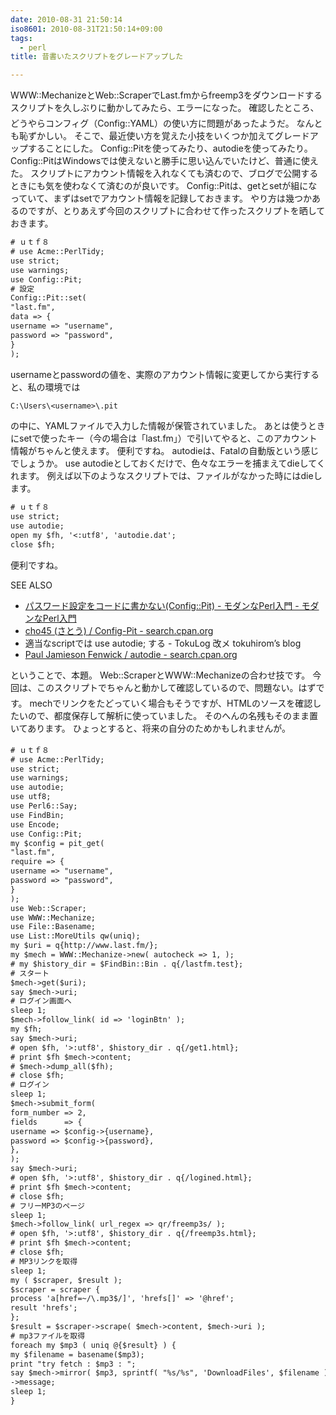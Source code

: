 ```yaml
---
date: 2010-08-31 21:50:14
iso8601: 2010-08-31T21:50:14+09:00
tags:
  - perl
title: 昔書いたスクリプトをグレードアップした

---
```


WWW::MechanizeとWeb::ScraperでLast.fmからfreemp3をダウンロードするスクリプトを久しぶりに動かしてみたら、エラーになった&#133;。
確認したところ、どうやらコンフィグ（Config::YAML）の使い方に問題があったようだ。
なんとも恥ずかしい。
そこで、最近使い方を覚えた小技をいくつか加えてグレードアップすることにした。
Config::Pitを使ってみたり、autodieを使ってみたり。
Config::PitはWindowsでは使えないと勝手に思い込んでいたけど、普通に使えた。
スクリプトにアカウント情報を入れなくても済むので、ブログで公開するときにも気を使わなくて済むのが良いです。
Config::Pitは、getとsetが組になっていて、まずはsetでアカウント情報を記録しておきます。
やり方は幾つかあるのですが、とりあえず今回のスクリプトに合わせて作ったスクリプトを晒しておきます。
```default
# ｕｔｆ８
# use Acme::PerlTidy;
use strict;
use warnings;
use Config::Pit;
# 設定
Config::Pit::set(
"last.fm",
data => {
username => "username",
password => "password",
}
);
```
usernameとpasswordの値を、実際のアカウント情報に変更してから実行すると、私の環境では
```default
C:\Users\<username>\.pit
```
の中に、YAMLファイルで入力した情報が保管されていました。
あとは使うときにsetで使ったキー（今の場合は「last.fm」）で引いてやると、このアカウント情報がちゃんと使えます。
便利ですね。
autodieは、Fatalの自動版という感じでしょうか。
use autodieとしておくだけで、色々なエラーを捕まえてdieしてくれます。
例えば以下のようなスクリプトでは、ファイルがなかった時にはdieします。
```default
# ｕｔｆ８
use strict;
use autodie;
open my $fh, '<:utf8', 'autodie.dat';
close $fh;
```
便利ですね。
<div>
<p>SEE ALSO</p>
<ul>
<li><a href="http://perl-users.jp/modules/config_pit.html">パスワード設定をコードに書かない(Config::Pit) - モダンなPerl入門 - モダンなPerl入門</a></li>
<li><a href="http://search.cpan.org/dist/Config-Pit/">cho45 (さとう) / Config-Pit - search.cpan.org</a></li>
<li>適当なscriptでは use autodie; する - TokuLog 改メ tokuhirom&#8217;s blog</li>
<li><a href="http://search.cpan.org/dist/autodie/">Paul Jamieson Fenwick / autodie - search.cpan.org</a></li>
</ul>
</div>


ということで、本題。
Web::ScraperとWWW::Mechanizeの合わせ技です。
今回は、このスクリプトでちゃんと動かして確認しているので、問題ない。&#133;はずです。
mechでリンクをたどっていく場合もそうですが、HTMLのソースを確認したいので、都度保存して解析に使っていました。
そのへんの名残もそのまま置いてあります。
ひょっとすると、将来の自分のため&#133;かもしれませんが。
```default
# ｕｔｆ８
# use Acme::PerlTidy;
use strict;
use warnings;
use autodie;
use utf8;
use Perl6::Say;
use FindBin;
use Encode;
use Config::Pit;
my $config = pit_get(
"last.fm",
require => {
username => "username",
password => "password",
}
);
use Web::Scraper;
use WWW::Mechanize;
use File::Basename;
use List::MoreUtils qw(uniq);
my $uri = q{http://www.last.fm/};
my $mech = WWW::Mechanize->new( autocheck => 1, );
# my $history_dir = $FindBin::Bin . q{/lastfm.test};
# スタート
$mech->get($uri);
say $mech->uri;
# ログイン画面へ
sleep 1;
$mech->follow_link( id => 'loginBtn' );
my $fh;
say $mech->uri;
# open $fh, '>:utf8', $history_dir . q{/get1.html};
# print $fh $mech->content;
# $mech->dump_all($fh);
# close $fh;
# ログイン
sleep 1;
$mech->submit_form(
form_number => 2,
fields      => {
username => $config->{username},
password => $config->{password},
},
);
say $mech->uri;
# open $fh, '>:utf8', $history_dir . q{/logined.html};
# print $fh $mech->content;
# close $fh;
# フリーMP3のページ
sleep 1;
$mech->follow_link( url_regex => qr/freemp3s/ );
# open $fh, '>:utf8', $history_dir . q{/freemp3s.html};
# print $fh $mech->content;
# close $fh;
# MP3リンクを取得
sleep 1;
my ( $scraper, $result );
$scraper = scraper {
process 'a[href=~/\.mp3$/]', 'hrefs[]' => '@href';
result 'hrefs';
};
$result = $scraper->scrape( $mech->content, $mech->uri );
# mp3ファイルを取得
foreach my $mp3 ( uniq @{$result} ) {
my $filename = basename($mp3);
print "try fetch : $mp3 : ";
say $mech->mirror( $mp3, sprintf( "%s/%s", 'DownloadFiles', $filename ) )
->message;
sleep 1;
}
```
    	